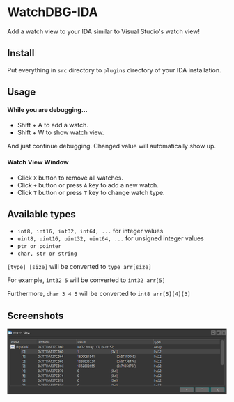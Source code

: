 # WatchDBG-IDA
Add a watch view to your IDA similar to Visual Studio's watch view!

## Install
Put everything in `src` directory to `plugins` directory of your IDA installation.

## Usage

#### While you are debugging...

- Shift + A to add a watch.
- Shift + W to show watch view.

And just continue debugging. Changed value will automatically show up.

#### Watch View Window
- Click `X` button to remove all watches.
- Click `+` button or press `A` key to add a new watch.
- Click `T` button or press `T` key to change watch type.

## Available types
- `int8, int16, int32, int64, ...` for integer values
- `uint8, uint16, uint32, uint64, ...` for unsigned integer values
- `ptr or pointer`
- `char, str or string`

`[type] [size]` will be converted to `type arr[size]`

For example, `int32 5` will be converted to `int32 arr[5]`

Furthermore, `char 3 4 5` will be converted to `int8 arr[5][4][3]`



## Screenshots
![Overview](https://github.com/Tekiter/WatchDBG-IDA/blob/master/media/screenshots/overview.PNG "Overview Screenshot")
